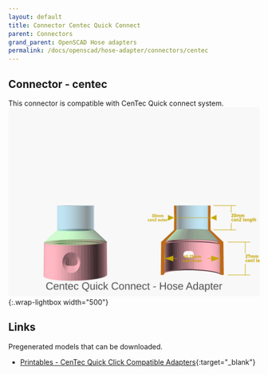 ```yaml
---
layout: default
title: Connector Centec Quick Connect
parent: Connectors
grand_parent: OpenSCAD Hose adapters
permalink: /docs/openscad/hose-adapter/connectors/centec
---
```

## Connector - centec
This connector is compatible with CenTec Quick connect system.<br>
![centec](/assets/openscad/hose-adapters/vacuum_hose_adapter-centec_demo_text.gif){:.wrap-lightbox width="500"}<br>

## Links
Pregenerated models that can be downloaded.
 - [Printables - CenTec Quick Click Compatible Adapters](https://www.printables.com/model/794430-cen-tec-quick-click-compatiable){:target="_blank"} 